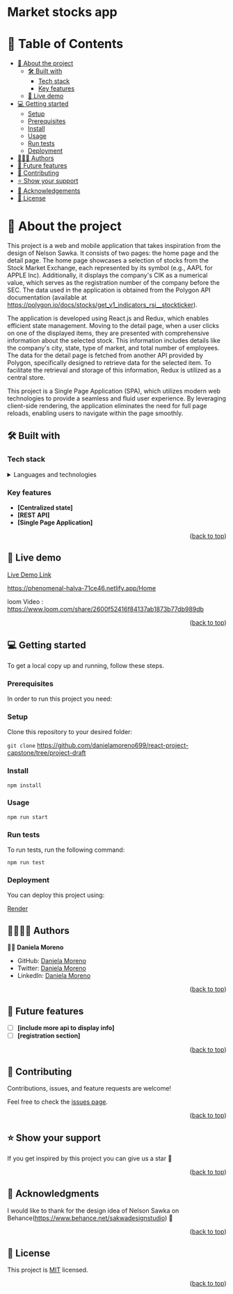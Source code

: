 <a name="readme-top"></a>

<div align="center">

</div>

# Market stocks app

# 📗 Table of Contents

- [📖 About the project](#about-project)
  - [🛠 Built with](#built-with)
    - [Tech stack](#tech-stack)
    - [Key features](#key-features)
  - [🚀 Live demo](#live-demo)
- [💻 Getting started](#getting-started)
  - [Setup](#setup)
  - [Prerequisites](#prerequisites)
  - [Install](#install)
  - [Usage](#usage)
  - [Run tests](#run-tests)
  - [Deployment](#deployment)
- [👷‍👷‍♀️ Authors](#authors)
- [🔭 Future features](#future-features)
- [🤝 Contributing](#contributing)
- [⭐️ Show your support](#support)
- [🙏 Acknowledgements](#acknowledgements)
- [📝 License](#license)

# 📖 About the project <a name="about-project"></a>

This project is a web and mobile application that takes inspiration from the design of Nelson Sawka. It consists of two pages: the home page and the detail page. The home page showcases a selection of stocks from the Stock Market Exchange, each represented by its symbol (e.g., AAPL for APPLE Inc). Additionally, it displays the company's CIK as a numerical value, which serves as the registration number of the company before the SEC. The data used in the application is obtained from the Polygon API documentation (available at https://polygon.io/docs/stocks/get_v1_indicators_rsi__stockticker).

The application is developed using React.js and Redux, which enables efficient state management. Moving to the detail page, when a user clicks on one of the displayed items, they are presented with comprehensive information about the selected stock. This information includes details like the company's city, state, type of market, and total number of employees. The data for the detail page is fetched from another API provided by Polygon, specifically designed to retrieve data for the selected item. To facilitate the retrieval and storage of this information, Redux is utilized as a central store.

This project is a Single Page Application (SPA), which utilizes modern web technologies to provide a seamless and fluid user experience. By leveraging client-side rendering, the application eliminates the need for full page reloads, enabling users to navigate within the page smoothly.

## 🛠 Built with <a name="built-with"></a>

### Tech stack <a name="tech-stack"></a>

<details>
  <summary>Languages and technologies</summary><br>
  <ul>
    <li><a href="#">React.js</a></li>
  </ul>
  <ul>
    <li><a href="#">Redux</a></li>
  </ul>
  <ul>
    <li><a href="#">JavaScript</a></li>
  </ul>
  <ul>
    <li><a href="#">HTML5</a></li>
  </ul>
  <ul>
    <li><a href="#">CSS3</a></li>
  </ul>
  <ul>
    <li><a href="#">Git</a></li>
  </ul>
  <ul>
    <li><a href="#">Jest</a></li>
  </ul>
  <ul>
    <li><a href="#">React-testing-library</a></li>
  </ul>
</details>

### Key features <a name="key-features"></a>

- **[Centralized state]**
- **[REST API]**
- **[Single Page Application]**

<p align="right">(<a href="#readme-top">back to top</a>)</p>

## 🚀 Live demo <a name="live-demo"></a>


 [Live Demo Link](https://j-c-s-v.github.io/webpack-to-do-list/) 

 https://phenomenal-halva-71ce46.netlify.app/Home

loom Video : https://www.loom.com/share/2600f52416f84137ab1873b77db989db

<p align="right">(<a href="#readme-top">back to top</a>)</p>

## 💻 Getting started <a name="getting-started"></a>

To get a local copy up and running, follow these steps.

### Prerequisites

In order to run this project you need:

### Setup

Clone this repository to your desired folder:

`git clone` https://github.com/danielamoreno699/react-project-capstone/tree/project-draft

### Install

`npm install`

### Usage

`npm run start`

### Run tests

To run tests, run the following command:

`npm run test`

### Deployment

You can deploy this project using:

[Render](https://render.com/)


## 👷‍♂️👷‍♀️ Authors <a name="authors"></a>


👷‍♀️ **Daniela Moreno**

- GitHub: [Daniela Moreno](https://github.com/danielamoreno699)
- Twitter: [Daniela Moreno](https://twitter.com/Daniela38932450)
- LinkedIn: [Daniela Moreno](https://www.linkedin.com/in/daniela-morenolozano/)

<p align="right">(<a href="#readme-top">back to top</a>)</p>

## 🔭 Future features <a name="future-features"></a>

- [ ] **[include more api to display info]**
- [ ] **[registration section]**

<p align="right">(<a href="#readme-top">back to top</a>)</p>

## 🤝 Contributing <a name="contributing"></a>

Contributions, issues, and feature requests are welcome!

Feel free to check the [issues page](../../issues/).

<p align="right">(<a href="#readme-top">back to top</a>)</p>

## ⭐️ Show your support <a name="support"></a>

If you get inspired by this project you can give us a star 🙌

<p align="right">(<a href="#readme-top">back to top</a>)</p>

## 🙏 Acknowledgments <a name="acknowledgements"></a>

I would like to thank for the design idea of Nelson Sawka on Behance(https://www.behance.net/sakwadesignstudio) 🚀

<p align="right">(<a href="#readme-top">back to top</a>)</p>

## 📝 License <a name="license"></a>

This project is [MIT](./LICENSE.md) licensed.

<p align="right">(<a href="#readme-top">back to top</a>)</p>